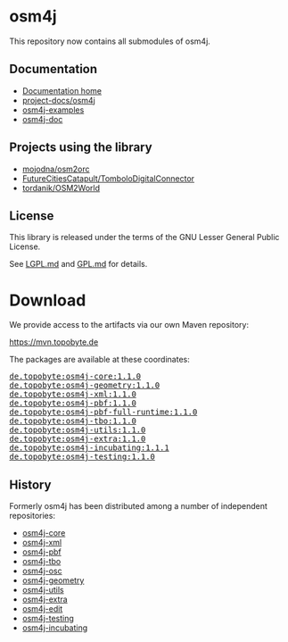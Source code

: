 # osm4j

This repository now contains all submodules of osm4j.

## Documentation

* [Documentation home](https://jaryard.com/projects/osm4j/)
* [project-docs/osm4j](https://github.com/project-docs/osm4j)
* [osm4j-examples](https://github.com/topobyte/osm4j-examples)
* [osm4j-doc](https://github.com/topobyte/osm4j-doc)

## Projects using the library

* [mojodna/osm2orc](https://github.com/mojodna/osm2orc)
* [FutureCitiesCatapult/TomboloDigitalConnector](https://github.com/FutureCitiesCatapult/TomboloDigitalConnector)
* [tordanik/OSM2World](https://github.com/tordanik/OSM2World)

## License

This library is released under the terms of the GNU Lesser General Public
License.

See [LGPL.md](LGPL.md) and [GPL.md](GPL.md) for details.

# Download

We provide access to the artifacts via our own Maven repository:

<https://mvn.topobyte.de>

The packages are available at these coordinates:

<pre>
<a href="https://mvn.topobyte.de/de/topobyte/osm4j-core/1.1.0/">de.topobyte:osm4j-core:1.1.0</a>
<a href="https://mvn.topobyte.de/de/topobyte/osm4j-geometry/1.1.0/">de.topobyte:osm4j-geometry:1.1.0</a>
<a href="https://mvn.topobyte.de/de/topobyte/osm4j-xml/1.1.0/">de.topobyte:osm4j-xml:1.1.0</a>
<a href="https://mvn.topobyte.de/de/topobyte/osm4j-pbf/1.1.0/">de.topobyte:osm4j-pbf:1.1.0</a>
<a href="https://mvn.topobyte.de/de/topobyte/osm4j-pbf-full-runtime/1.1.0/">de.topobyte:osm4j-pbf-full-runtime:1.1.0</a>
<a href="https://mvn.topobyte.de/de/topobyte/osm4j-tbo/1.1.0/">de.topobyte:osm4j-tbo:1.1.0</a>
<a href="https://mvn.topobyte.de/de/topobyte/osm4j-utils/1.1.0/">de.topobyte:osm4j-utils:1.1.0</a>
<a href="https://mvn.topobyte.de/de/topobyte/osm4j-extra/1.1.0/">de.topobyte:osm4j-extra:1.1.0</a>
<a href="https://mvn.topobyte.de/de/topobyte/osm4j-incubating/1.1.1/">de.topobyte:osm4j-incubating:1.1.1</a>
<a href="https://mvn.topobyte.de/de/topobyte/osm4j-testing/1.1.0/">de.topobyte:osm4j-testing:1.1.0</a>
</pre>

## History

Formerly osm4j has been distributed among a number of independent
repositories:

* [osm4j-core](https://github.com/topobyte/osm4j-core)
* [osm4j-xml](https://github.com/topobyte/osm4j-xml)
* [osm4j-pbf](https://github.com/topobyte/osm4j-pbf)
* [osm4j-tbo](https://github.com/topobyte/osm4j-tbo)
* [osm4j-osc](https://github.com/topobyte/osm4j-osc)
* [osm4j-geometry](https://github.com/topobyte/osm4j-geometry)
* [osm4j-utils](https://github.com/topobyte/osm4j-utils)
* [osm4j-extra](https://github.com/topobyte/osm4j-extra)
* [osm4j-edit](https://github.com/topobyte/osm4j-edit)
* [osm4j-testing](https://github.com/topobyte/osm4j-testing)
* [osm4j-incubating](https://github.com/topobyte/osm4j-incubating)
